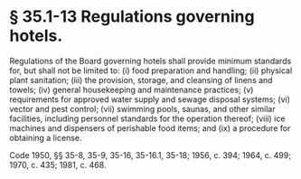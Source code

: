# § 35.1-13 Regulations governing hotels.

<p>Regulations of the Board governing hotels shall provide minimum standards for, but shall not be limited to: (i) food preparation and handling; (ii) physical plant sanitation; (iii) the provision, storage, and cleansing of linens and towels; (iv) general housekeeping and maintenance practices; (v) requirements for approved water supply and sewage disposal systems; (vi) vector and pest control; (vii) swimming pools, saunas, and other similar facilities, including personnel standards for the operation thereof; (viii) ice machines and dispensers of perishable food items; and (ix) a procedure for obtaining a license.</p><p>Code 1950, §§ 35-8, 35-9, 35-16, 35-16.1, 35-18; 1956, c. 394; 1964, c. 499; 1970, c. 435; 1981, c. 468.</p>
